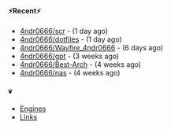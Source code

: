 #### ⚡Recent⚡

- [4ndr0666/scr](https://github.com/4ndr0666/scr) - (1 day ago)
- [4ndr0666/dotfiles](https://github.com/4ndr0666/dotfiles) - (1 day ago)
- [4ndr0666/Wayfire_4ndr0666](https://github.com/4ndr0666/Wayfire_4ndr0666) - (6 days ago)
- [4ndr0666/gpt](https://github.com/4ndr0666/gpt) - (3 weeks ago)
- [4ndr0666/Best-Arch](https://github.com/4ndr0666/Best-Arch) - (4 weeks ago)
- [4ndr0666/nas](https://github.com/4ndr0666/nas) - (4 weeks ago)

#### 💀
- [Engines](https://github.com/hoothin/SearchJumper/discussions/73)
- [Links](https://github.com/4ndr0666/Links/blob/main/README.md)

